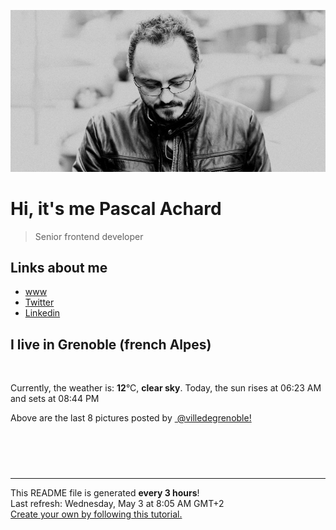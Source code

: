 ![Pascal Achard](./images/photo-pascal-achard.jpg)
# Hi, it's me Pascal Achard
> Senior frontend developer

## Links about me
- [www](https://www.pascal-achard.com)
- [Twitter](https://twitter.com/botmaster)
- [Linkedin](http://www.linkedin.com/in/pascal-achard)


## I live in Grenoble (french Alpes)
<img src="https://openweathermap.org/img/wn/01d@2x.png" alt="">

Currently, the weather is: **12**°C, **clear sky**.
Today, the sun rises at 06:23 AM and sets at 08:44 PM

Above are the last 8 pictures posted by <a href="https://www.instagram.com/villedegrenoble/" target="_blank"><img alt="" src="https://upload.wikimedia.org/wikipedia/commons/thumb/e/e7/Instagram_logo_2016.svg/1024px-Instagram_logo_2016.svg.png" width="20"/> @villedegrenoble!</a>

<p style="display: flex; flex-wrap: wrap; gap: 20px;">
        <img src="https://cdn1.picuki.com/hosted-by-instagram/q/0exhNuNYnjBcaS3SYdxKjf8K2fRyWg9SZ60STLepjSVmIR1vLHOapZA0mpCl6yRxIwVgFDeSYzxk4IwuWF9UDj14PUDXQLaLSjhc6a6YU+vN0jVn9ZdmlrkyLXwfYHen%7C%7C8srXAmYdSgIGaYDG7uo%7C%7CesJ+fjrcjcFrjOMNbRKmDdttdCwFahlza4lsfe4kx2xu5xncG114WNxahlw5OLUqQUCSKnjMcF6saR5UvoAjcZWpr2gmCG2GGM5b295BTGS9IjOkqg8iyDXdzQspjD3Ee8EIU8hjl246gwp%7C%7C5wJmpaBOdtE+MZ14JriVE5BWmhm+jVFtaWbkijsSUGI%7C%7CgVRwGKOlf7kNPEu+8WgGtKbcd%7C%7Co6hSQfuPRHYRKel4wL9DOYnzLEaC6JcMJmpoYNfZG1XWR+w6KbLX%7C%7C4yI3CzAX1WDeW8FVZq7b+6GnzWTZhmDe81I5w80=.jpeg" alt="" width="200"/>
        <img src="https://cdn1.picuki.com/hosted-by-instagram/q/0exhNuNYnjBcaS3SYdxKjf8K2fRyWg9SZ60STLepjSVmIR1vLHOapZA0mpCl6yRxIwVgFDeSYzxk54wtWFhXCj17PkXcQbyIRTlX66SfV+mhvDdn8pZhkr40KXYeY3ao88MlOzjYMTIfQeoEH%7C%7Cb2rvUW+%7C%7C7wbTYNpi2TNLxCyQlWotfpUrJy9ZRzt52U1h+189JldAJZ+jtvdBFundPZlTIeAefzPcBgoK9jC7sLi5RIuaHtnyuxH34+emlsFj3RuYTM2dENhhzrdSFlqjHwAZY1LHMRiVbmojIA6rgI26+hZ9VM4cE7nbbaWSACW2E2hj9LobK4nALsSUGImUBRwT2Ej+b3ffZ79sXPBPW8QN3c9RjSRKbnLuN2Xis2I6T+ahL6JOC+A89zgNNZCu9l4HKK9jLkJ6PY%7C%7CVV+AWgc12HcX7YgG7uiyqyb4X7U323d9QVokQ==.jpeg" alt="" width="200"/>
        <img src="https://cdn1.picuki.com/hosted-by-instagram/q/0exhNuNYnjBcaS3SYdxKjf8K2fRyWg9SZ60STLepjSVmIR1vLHOapZA0mpCj4yRwKwVlASuRYzxk54woU1tTCj18P0PeTbSLTzlU66uRU+ymvD1v9ZJknbkyKHAWbXGq9cUlVWCpNWwSDv5PHL%7C%7Clo7gX5v%7C%7CsbCgEpjuSKrVCkGZTjse3TO9%7C%7C2pYf5%7C%7CHSv1izv9QpcmkazXgpdAd4+pvlpDk1VOCtIc17q7VySKNBhsAEuKK81Sa8H2QkaHp%7C%7CECKet8XCkONFui3rSzY57zz2F%7C%7C99EEIdvlqztEslvqEAm5K1ZKlXjd8Ajvj7b0IIGWlvqklPu7GMsSbGSkGI%7C%7CmIUwGPRn+T8J7gprsigdcy8U%7C%7Ci+nSmSPp72ALVBfkM4GvL8ZmX9JMGAIcFxht93JqpP+3a74iXpRYDfkRpAQjpP3mLfWcEiEavFgpCq8UjDiznT8FRukp+6.jpeg" alt="" width="200"/>
        <img src="https://cdn1.picuki.com/hosted-by-instagram/q/0exhNuNYnjBcaS3SYdxKjf8K2fRyWg9SZ60STLepjSVmIR1vLHOapZA0mpCl6yRxIwVgFDeSYzxk54MqVlxZDz18PEDZTrOBSzdW66mfXevN0jVv%7C%7CZNklrwxJHUWYX6n9MYvXQmYdSgIGaYDG7uo%7C%7CesJ+fLscjcApTWMNbFBnjdttdCwFahlza4lsfe4kx2xu5xncG114WNxahlw5OLUqQUCSKnjMcF6saR5UvoAjcZWpr2gmCG2GGM5b295BTGS9IjOkqg8iyDXdzQspjD3Fe8EIU8hjl246kYovLl+t9SJA4F6+MZ1sKbxWElBWmhm+jVFtaWbkijsSUGI%7C%7CgVRwGKOlf7kNPEu+8WgGtKbd9683wbEI4TfA+JCDFsNKdGEeGfSFfukNsxyg5FtTPsY2k+08zntdpz++DI3CzAX1WDeWrYiZqnb+6GnzWTZhmDe81I5w80=.jpeg" alt="" width="200"/>
        <img src="https://cdn1.picuki.com/hosted-by-instagram/q/0exhNuNYnjBcaS3SYdxKjf8K2fRyWg9SZ60STLepjSVmIR1vLHOapZA0mpCl6yRxIwVgFDeSYzxk54wtWFhXDj15OUHaSbaJRTZd76ydUuirvDNl9ZBilrY9K3UcYnWm8sElUW+pNWwSDv5PHL%7C%7Clo7gU%7C%7CPvwbCgEpTWVKrVBnmFTjse3TO9%7C%7C2pYf5%7C%7CHSv1izv9QpcmkazXgpdAd4+pvlpDk1VOCtIc17q7VySKNBhsAEuKK81Sa8H2QkaHp%7C%7CECKet8XCkONFui3rSzY57zz2F%7C%7C59EEIdvlqztEsAtZ0LnLH7HKR5%7C%7CN8A%7C%7CJmCW3MIGWlvqklPu7GMsSbGSUGI%7C%7CmIUwGPRn+T8J7gprsigdcy8U%7C%7CrG7jb6fIbwJbNOeXA5Aur4egfoAf2kI89qm6J2BK5Y0Wmg2BbsQbHAizhAQjpP3mLfWcRSYdjMgpCq8UjDiznT8FRukp+6.jpeg" alt="" width="200"/>
        <img src="https://cdn1.picuki.com/hosted-by-instagram/q/0exhNuNYnjBcaS3SYdxKjf8K2fRyWg9SZ60STLepjSVmIR1vLHOapZA0mpCj4yRwKwVlASuRYzxk54opVF9UCj17NUzXSr2LRTlV6KucVunN0Ddg85donLw8LXIfZnCp9MUtVgmYdSgIGaYDG7uo%7C%7CesJ%7C%7CPnucjcFrjOMNbRKmDdttdCwFahlza4lsfe4kx2xu5xncG114WNxahlw5OLUqQUCSKnjMcF6saR5UvoAjcZWpr2gmCG2GGM5b295BTGS9IjOkqg8iyDXdzQspjD2F+8EIU8hjl246jQQu7wYptKIY75i+MZgpYP9WGxBWmhm+jVFtaWbkijvSUGI%7C%7CgVRwGKOlf7kNPEu+8WgGtKbd%7C%7C69mQOWPL2PBZd%7C%7CZ2xaEe%7C%7CQak%7C%7CWD8SnF%7C%7CJKgoIfMaxfggmfozO0Xbqj9BQ3CzAX1WDeX8RSFNnb+6GnzWTZhmDe81I5w80=.jpeg" alt="" width="200"/>
        <img src="https://cdn1.picuki.com/hosted-by-instagram/q/0exhNuNYnjBcaS3SYdxKjf8K2fRyWg9SZ60STLepjSVmIR1vLHOapZA0mpCl6yRxIwVgFDeSYzxk54ooUFhZDT18NEfWS7CNSzxS7aqaXejN1TNu85RhlLc1KHMeYHao88spXQmYdSgIGaYDG7uo%7C%7CesJ+fjrcjcFrjOMNbRKmDdttdCwFahlza4lsfe4kx2xu5xncG114WNxahlw5OLUqQUCSKnjMcF6saR5UvoAjcZWpr2gmCG2GGM5b295BTGS9IjOkqg8iyDXdzQspjD3Eu8EIU8hjl246j0knLYDsZebP6xE+MZ1prTVYkVBWmhm+jVFtaWbkijsSUGI%7C%7CgVRwGKOlf7kNPEu+8WgGtKbdMq69CDsRoDaHaJaaH5bFanSRwiNH7iYFO5%7C%7CrJNJM6p+j2GAyAOTW76l6hQ3CzAX1WDeW8EgZ6vb+6GnzWTZhmDe81I5w80=.jpeg" alt="" width="200"/>
        <img src="https://cdn1.picuki.com/hosted-by-instagram/q/0exhNuNYnjBcaS3SYdxKjf8K2fRyWg9SZ60STLepjSVmIR1vLHOapZA0mpCj4yRwKwVlASuRYzxk54ovVV9UAz17PkPcSr2NTTdU566aVe2jvDRn9JZmkL0xLnAdZX6t88QkVGWpNWwSDv5PHL%7C%7Clo79UvOa0LGFq8zCXW%7C%7CdEnGZK55f0Z7F9mt9wuuS4jkja45BsNz5F%7C%7CH8kKl1lrtrb+XdYEvf0PMd6trV2QaUNh4kG5OKopCu7Lm4rbzMvR2XZhYXCoOELhn7+bCFt72KLa6Eyf20m2WqJvhBk9IkqhdiDH6hc%7C%7C%7C%7Cszk4H2bUdBXG9p+kMjxdKyn36dOF+I2WdG5GPSyYegI+g8kJSnfeOtbcGwyCDYV4PJIpYUe3xaDajHag33D9+6FP5O0IRKQa4aggjj1l6bMo%7C%7C63yxiDTEX02feDsFx.jpeg" alt="" width="200"/>
</p>

------------
<p>This README file is generated <b>every 3 hours</b>!
    <br />Last refresh: Wednesday, May 3 at 8:05 AM GMT+2
    <br /><a href="https://medium.com/@th.guibert/how-to-create-a-self-updating-readme-md-for-your-github-profile-f8b05744ca91">Create your own by following this tutorial.</a>
</p>
<p><a href="https://github.com/botmaster/botmaster/actions/workflows/main.yaml"><img alt="" src="https://github.com/botmaster/botmaster/actions/workflows/main.yaml/badge.svg" /></a></p>

